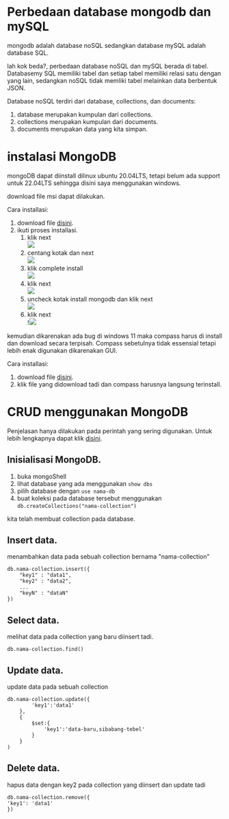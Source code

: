 # Perbedaan database mongodb dan mySQL
mongodb adalah database noSQL sedangkan database mySQL adalah database SQL.

lah kok beda?, perbedaan database noSQL dan mySQL berada di tabel. Databasemy SQL memiliki tabel dan setiap tabel memiliki relasi satu dengan yang lain, sedangkan noSQL tidak memliki tabel melainkan data berbentuk JSON.

Database noSQL terdiri dari database, collections, dan documents:

1. database merupakan kumpulan dari collections.
2. collections merupakan kumpulan dari documents.
3. documents merupakan data yang kita simpan.

# instalasi MongoDB
mongoDB dapat diinstall dilinux ubuntu 20.04LTS, tetapi belum ada support untuk 22.04LTS sehingga disini saya menggunakan windows.

download file msi dapat dilakukan.

Cara installasi:
1. download file [disini](https://www.mongodb.com/try/download/community).
2. ikuti proses installasi.
   1. klik next <br> ![](install-1.png)
   2. centang kotak dan next <br> ![](install-2.png)
   3. klik complete install <br> ![](install-3.png)
   4. klik next <br> ![](install-4.png)
   5. uncheck kotak install mongodb dan klik next <br> ![](install-5.png)
   6. klik next <br> !![](install-6.png)

kemudian dikarenakan ada bug di windows 11 maka compass harus di install dan download secara terpisah. Compass sebetulnya tidak essensial tetapi lebih enak digunakan dikarenakan GUI.

Cara installasi:
1. download file [disini](https://www.mongodb.com/try/download/compass).
2. klik file yang didownload tadi dan compass harusnya langsung terinstall.

# CRUD menggunakan MongoDB
Penjelasan hanya dilakukan pada perintah yang sering digunakan. Untuk lebih lengkapnya dapat klik [disini](https://www.mongodb.com/docs/).
## Inisialisasi MongoDB.
1. buka mongoShell
2. lihat database yang ada menggunakan `show dbs`
3. pilih database dengan `use nama-db`
4. buat koleksi pada database tersebut menggunakan `db.createCollections("nama-collection")`

kita telah membuat collection pada database.

## Insert data.
menambahkan data pada sebuah collection bernama "nama-collection"
```
db.nama-collection.insert({
    "key1" : "data1",
    "key2" : "data2",
    ...
    "keyN" : "dataN"
})
```

## Select data.
melihat data pada collection yang baru diinsert tadi.
```
db.nama-collection.find()
```

## Update data.
update data pada sebuah collection

```
db.nama-collection.update({
        'key1':'data1'
    },
    {
        $set:{
            'key1':'data-baru,sibabang-tebel'
        }
    }
)
```

## Delete data.
hapus data dengan key2 pada collection yang diinsert dan update tadi
```
db.nama-collection.remove({
'key1': 'data1'
})
```